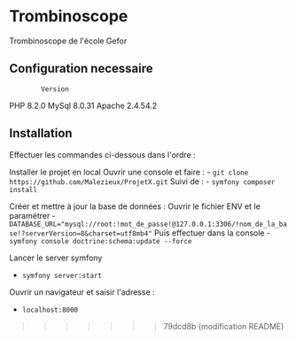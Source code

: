 
# Trombinoscope
Trombinoscope de l'école Gefor
## Configuration necessaire
            Version
PHP         8.2.0
MySql       8.0.31
Apache      2.4.54.2

## Installation

Effectuer les commandes ci-dessous dans l'ordre :

Installer le projet en local
    Ouvrir une console et faire :
    - `git clone https://github.com/Malezieux/ProjetX.git`
    Suivi de :
    - `symfony composer install`
  
Créer et mettre à jour la base de données :
    Ouvrir le fichier ENV et le paramétrer 
    - `DATABASE_URL="mysql://root:!mot_de_passe!@127.0.0.1:3306/!nom_de_la_base!?serverVersion=8&charset=utf8mb4"`
    Puis effectuer dans la console 
    - `symfony console doctrine:schema:update --force`
  
Lancer le server symfony
- `symfony server:start`
  
Ouvrir un navigateur et saisir l'adresse :
- `localhost:8000`
>>>>>>> 79dcd8b (modification README)
